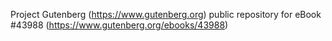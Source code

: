Project Gutenberg (https://www.gutenberg.org) public repository for eBook #43988 (https://www.gutenberg.org/ebooks/43988)
